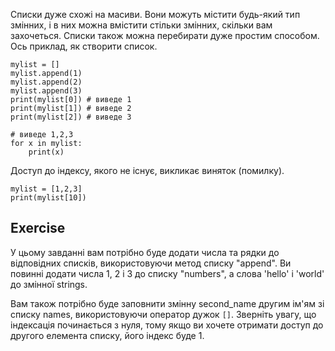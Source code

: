 Списки дуже схожі на масиви. Вони можуть містити будь-який тип змінних, і в них можна вмістити стільки змінних, скільки вам захочеться. Списки також можна перебирати дуже простим способом. Ось приклад, як створити список.

    mylist = []
    mylist.append(1)
    mylist.append(2)
    mylist.append(3)
    print(mylist[0]) # виведе 1
    print(mylist[1]) # виведе 2
    print(mylist[2]) # виведе 3

    # виведе 1,2,3
    for x in mylist:
        print(x)

Доступ до індексу, якого не існує, викликає виняток (помилку).

    mylist = [1,2,3]
    print(mylist[10])

Exercise
--------

У цьому завданні вам потрібно буде додати числа та рядки до відповідних списків, використовуючи метод списку "append". Ви повинні додати числа 1, 2 і 3 до списку "numbers", а слова 'hello' і 'world' до змінної strings.

Вам також потрібно буде заповнити змінну second_name другим ім'ям зі списку names, використовуючи оператор дужок `[]`. Зверніть увагу, що індексація починається з нуля, тому якщо ви хочете отримати доступ до другого елемента списку, його індекс буде 1.